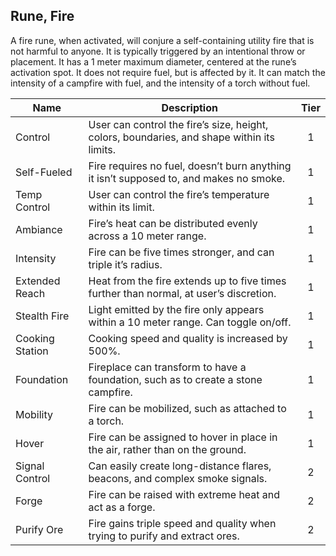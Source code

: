 ## Rune, Fire

A fire rune, when activated, will conjure a self-containing utility fire that is not harmful to anyone. It is typically triggered by an intentional throw or placement. It has a 1 meter maximum diameter, centered at the rune’s activation spot. It does not require fuel, but is affected by it. It can match the intensity of a campfire with fuel, and the intensity of a torch without fuel.

 **Name**        | **Description**                                                                            | **Tier** 
-----------------|--------------------------------------------------------------------------------------------|:--------:
 Control         | User can control the fire’s size, height, colors, boundaries, and shape within its limits. | 1        
 Self-Fueled     | Fire requires no fuel, doesn’t burn anything it isn’t supposed to, and makes no smoke.     | 1        
 Temp Control    | User can control the fire’s temperature within its limit.                                  | 1        
 Ambiance        | Fire’s heat can be distributed evenly across a 10 meter range.                             | 1        
 Intensity       | Fire can be five times stronger, and can triple it’s radius.                               | 1        
 Extended Reach  | Heat from the fire extends up to five times further than normal, at user’s discretion.     | 1        
 Stealth Fire    | Light emitted by the fire only appears within a 10 meter range. Can toggle on/off.         | 1        
 Cooking Station | Cooking speed and quality is increased by 500%.                                            | 1        
 Foundation      | Fireplace can transform to have a foundation, such as to create a stone campfire.          | 1        
 Mobility        | Fire can be mobilized, such as attached to a torch.                                        | 1        
 Hover           | Fire can be assigned to hover in place in the air, rather than on the ground.              | 1        
 Signal Control  | Can easily create long-distance flares, beacons, and complex smoke signals.                | 2        
 Forge           | Fire can be raised with extreme heat and act as a forge.                                   | 2        
 Purify Ore      | Fire gains triple speed and quality when trying to purify and extract ores.                | 2        
